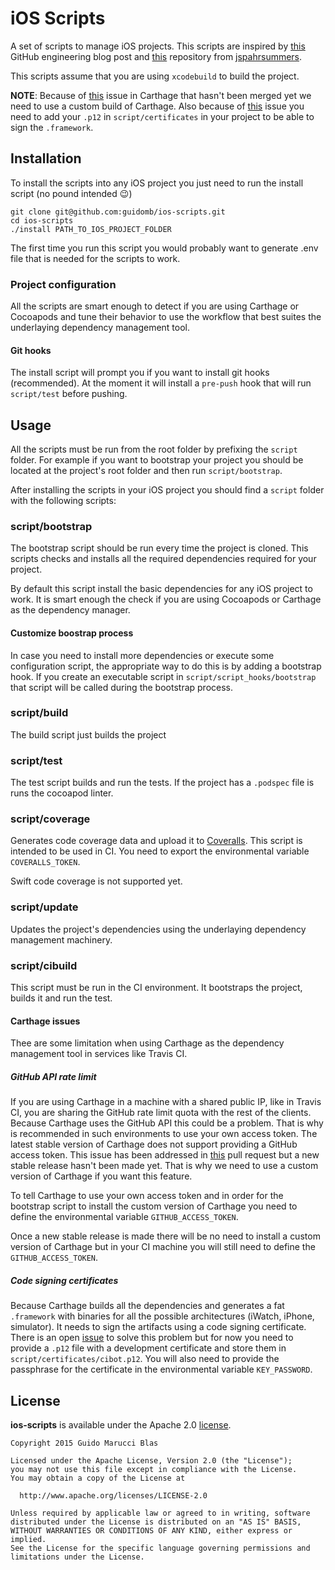 # iOS Scripts

A set of scripts to manage iOS projects. This scripts are inspired by [this](http://githubengineering.com/scripts-to-rule-them-all/) GitHub engineering blog post and [this](https://github.com/jspahrsummers/objc-build-scripts) repository from [jspahrsummers](https://github.com/jspahrsummers).

This scripts assume that you are using `xcodebuild` to build the project.

**NOTE**: Because of [this](https://github.com/Carthage/Carthage/pull/605) issue in Carthage that hasn't been merged yet we need to use a custom build of Carthage. Also because of [this](https://github.com/Carthage/Carthage/pull/583) issue you need to add your `.p12` in `script/certificates` in your project to be able to sign the `.framework`.

## Installation

To install the scripts into any iOS project you just need to run the install script (no pound intended :wink:)

```
git clone git@github.com:guidomb/ios-scripts.git
cd ios-scripts
./install PATH_TO_IOS_PROJECT_FOLDER
```

The first time you run this script you would probably want to generate .env file that is needed for the scripts to work.

### Project configuration

All the scripts are smart enough to detect if you are using Carthage or Cocoapods and tune their behavior to use the workflow that best suites the underlaying dependency management tool.

#### Git hooks

The install script will prompt you if you want to install git hooks (recommended). At the moment it will install a `pre-push` hook that will run `script/test` before pushing.

## Usage

All the scripts must be run from the root folder by prefixing the `script` folder. For example if you want to bootstrap your project you should be located at the project's root folder and then run `script/bootstrap`.

After installing the scripts in your iOS project you should find a `script` folder with the following scripts:

### script/bootstrap

The bootstrap script should be run every time the project is cloned. This scripts checks and installs all the required dependencies required for your project.

By default this script install the basic dependencies for any iOS project to work. It is smart enough the check if you are using Cocoapods or Carthage as the dependency manager.

#### Customize boostrap process

In case you need to install more dependencies or execute some configuration script, the appropriate way to do this is by adding a bootstrap hook. If you create an executable script in `script/script_hooks/bootstrap` that script will be called during the bootstrap process.

### script/build

The build script just builds the project

### script/test

The test script builds and run the tests. If the project has a `.podspec` file is runs the cocoapod linter.

### script/coverage

Generates code coverage data and upload it to [Coveralls](http://coveralls.io). This script is intended to be used in CI. You need to export the environmental variable `COVERALLS_TOKEN`.

Swift code coverage is not supported yet.

### script/update

Updates the project's dependencies using the underlaying dependency management machinery.

### script/cibuild

This script must be run in the CI environment. It bootstraps the project, builds it and run the test.

#### Carthage issues

Thee are some limitation when using Carthage as the dependency management tool in services like
Travis CI.

##### GitHub API rate limit

If you are using Carthage in a machine with a shared public IP, like in Travis CI, you are sharing
the GitHub rate limit quota with the rest of the clients. Because Carthage uses the GitHub API
this could be a problem. That is why is recommended in such environments to use your own access token. The latest stable version of Carthage does not support providing a GitHub access token. This issue has been addressed in [this](https://github.com/Carthage/Carthage/pull/605) pull request but a new stable release hasn't been made yet. That is why we need to use a custom version of Carthage if you want this feature.

To tell Carthage to use your own access token and in order for the bootstrap script to install the custom version of Carthage you need to define the environmental variable `GITHUB_ACCESS_TOKEN`.

Once a new stable release is made there will be no need to install a custom version of Carthage but in your CI machine you will still need to define the `GITHUB_ACCESS_TOKEN`.

##### Code signing certificates

Because Carthage builds all the dependencies and generates a fat `.framework` with binaries for all the possible architectures (iWatch, iPhone, simulator). It needs to sign the artifacts using a code signing certificate. There is an open [issue](https://github.com/Carthage/Carthage/pull/583) to solve this problem but for now you need to provide a `.p12` file with a development certificate and store them in `script/certificates/cibot.p12`. You will also need to provide the passphrase for the certificate in the environmental variable `KEY_PASSWORD`.

## License

**ios-scripts** is available under the Apache 2.0 [license](https://raw.githubusercontent.com/guidomb/ios-scripts/master/LICENSE).

    Copyright 2015 Guido Marucci Blas

    Licensed under the Apache License, Version 2.0 (the "License");
    you may not use this file except in compliance with the License.
    You may obtain a copy of the License at

      http://www.apache.org/licenses/LICENSE-2.0

    Unless required by applicable law or agreed to in writing, software
    distributed under the License is distributed on an "AS IS" BASIS,
    WITHOUT WARRANTIES OR CONDITIONS OF ANY KIND, either express or implied.
    See the License for the specific language governing permissions and
    limitations under the License.
